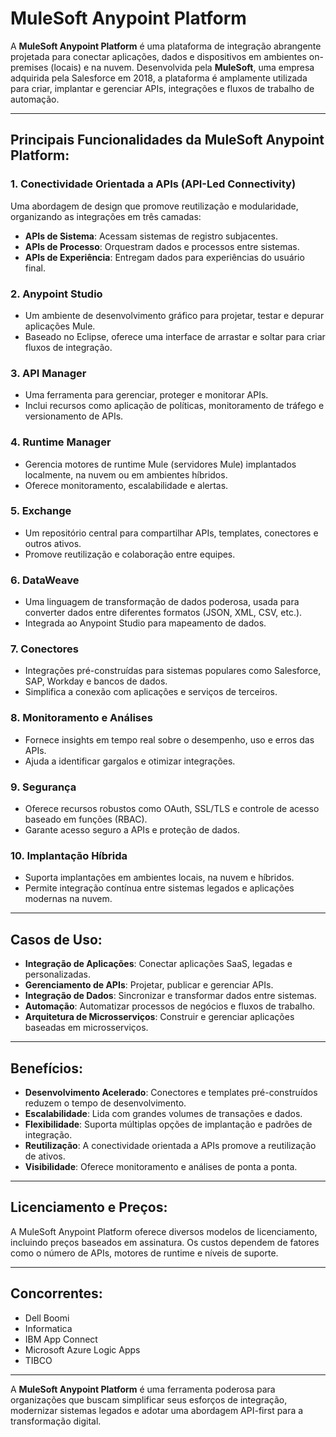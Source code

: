 # MuleSoft Anypoint Platform

A **MuleSoft Anypoint Platform** é uma plataforma de integração abrangente projetada para conectar aplicações, dados e dispositivos em ambientes on-premises (locais) e na nuvem. Desenvolvida pela **MuleSoft**, uma empresa adquirida pela Salesforce em 2018, a plataforma é amplamente utilizada para criar, implantar e gerenciar APIs, integrações e fluxos de trabalho de automação.

---

## Principais Funcionalidades da MuleSoft Anypoint Platform:

### 1. Conectividade Orientada a APIs (API-Led Connectivity)
Uma abordagem de design que promove reutilização e modularidade, organizando as integrações em três camadas:
- **APIs de Sistema**: Acessam sistemas de registro subjacentes.
- **APIs de Processo**: Orquestram dados e processos entre sistemas.
- **APIs de Experiência**: Entregam dados para experiências do usuário final.

### 2. Anypoint Studio
- Um ambiente de desenvolvimento gráfico para projetar, testar e depurar aplicações Mule.
- Baseado no Eclipse, oferece uma interface de arrastar e soltar para criar fluxos de integração.

### 3. API Manager
- Uma ferramenta para gerenciar, proteger e monitorar APIs.
- Inclui recursos como aplicação de políticas, monitoramento de tráfego e versionamento de APIs.

### 4. Runtime Manager
- Gerencia motores de runtime Mule (servidores Mule) implantados localmente, na nuvem ou em ambientes híbridos.
- Oferece monitoramento, escalabilidade e alertas.

### 5. Exchange
- Um repositório central para compartilhar APIs, templates, conectores e outros ativos.
- Promove reutilização e colaboração entre equipes.

### 6. DataWeave
- Uma linguagem de transformação de dados poderosa, usada para converter dados entre diferentes formatos (JSON, XML, CSV, etc.).
- Integrada ao Anypoint Studio para mapeamento de dados.

### 7. Conectores
- Integrações pré-construídas para sistemas populares como Salesforce, SAP, Workday e bancos de dados.
- Simplifica a conexão com aplicações e serviços de terceiros.

### 8. Monitoramento e Análises
- Fornece insights em tempo real sobre o desempenho, uso e erros das APIs.
- Ajuda a identificar gargalos e otimizar integrações.

### 9. Segurança
- Oferece recursos robustos como OAuth, SSL/TLS e controle de acesso baseado em funções (RBAC).
- Garante acesso seguro a APIs e proteção de dados.

### 10. Implantação Híbrida
- Suporta implantações em ambientes locais, na nuvem e híbridos.
- Permite integração contínua entre sistemas legados e aplicações modernas na nuvem.

---

## Casos de Uso:
- **Integração de Aplicações**: Conectar aplicações SaaS, legadas e personalizadas.
- **Gerenciamento de APIs**: Projetar, publicar e gerenciar APIs.
- **Integração de Dados**: Sincronizar e transformar dados entre sistemas.
- **Automação**: Automatizar processos de negócios e fluxos de trabalho.
- **Arquitetura de Microsserviços**: Construir e gerenciar aplicações baseadas em microsserviços.

---

## Benefícios:
- **Desenvolvimento Acelerado**: Conectores e templates pré-construídos reduzem o tempo de desenvolvimento.
- **Escalabilidade**: Lida com grandes volumes de transações e dados.
- **Flexibilidade**: Suporta múltiplas opções de implantação e padrões de integração.
- **Reutilização**: A conectividade orientada a APIs promove a reutilização de ativos.
- **Visibilidade**: Oferece monitoramento e análises de ponta a ponta.

---

## Licenciamento e Preços:
A MuleSoft Anypoint Platform oferece diversos modelos de licenciamento, incluindo preços baseados em assinatura. Os custos dependem de fatores como o número de APIs, motores de runtime e níveis de suporte.

---

## Concorrentes:
- Dell Boomi
- Informatica
- IBM App Connect
- Microsoft Azure Logic Apps
- TIBCO

---

A **MuleSoft Anypoint Platform** é uma ferramenta poderosa para organizações que buscam simplificar seus esforços de integração, modernizar sistemas legados e adotar uma abordagem API-first para a transformação digital.
